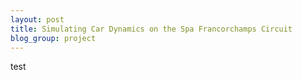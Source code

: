 ```yaml
---
layout: post
title: Simulating Car Dynamics on the Spa Francorchamps Circuit
blog_group: project
---
```


test

<!--


As part of a course on simulation, we were given noisy (GPS) height data of the area around (and including the) track at Spa Francorchamps. This data was then cleaned and used to develop a heightmap (Fig 3) of the area, as well as later on to simulate the dynamics of a car's suspension system as it travels along the track based on split time data.

|![gui of the single mass spring damper](/images/spa/gui.png)|
|---|
|Fig 1. The GUI of the 2D, note the configurable parameters and the input file contains timestamped position, speed and height data of the car on the track.|

The first incarnation of the simulation focused on a single mass-damper-spring system, but later on this was expanded to the classical half-car model. Expansion to the full 3D car, with lateral dynamics was left outside the scope of the simulation since information such as turning speed and position on the track were missing.

|![raw gps data with outliers](/images/spa/raw.png)|![cleaned up gps data](/images/spa/smooth.png)|
|---|---|
|Fig 2. Plot of the raw data of the area around the Spa track. | Fig 3. The smoothed data of the same area used in the above simulation. |

All the code can be found [here](http://www.github.com/mephistophyles/simulatieopdracht)

-->